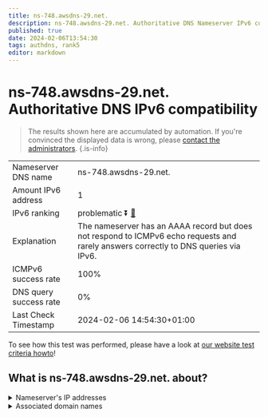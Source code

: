 ```yaml
---
title: ns-748.awsdns-29.net.
description: ns-748.awsdns-29.net. Authoritative DNS Nameserver IPv6 compatibility
published: true
date: 2024-02-06T13:54:30
tags: authdns, rank5
editor: markdown
---
```


# ns-748.awsdns-29.net. Authoritative DNS IPv6 compatibility

> The results shown here are accumulated by automation. If you're convinced the displayed data is wrong, please [contact the administrators](/howto/chat). 
{.is-info}




|   |   |
| - | - |
| Nameserver DNS name | ns-748.awsdns-29.net.
| Amount IPv6 address | 1
| IPv6 ranking | problematic :arrow_double_down: [🔗](/howto/ranking) |
| Explanation | The nameserver has an AAAA record but does not respond to ICMPv6 echo requests and rarely answers correctly to DNS queries via IPv6. |
| ICMPv6 success rate | 100%|
| DNS query success rate | 0% |
| Last Check Timestamp | 2024-02-06 14:54:30+01:00 |

To see how this test was performed, please have a look at [our website test criteria howto](/howto/testcriteria/authdns)!


## What is ns-748.awsdns-29.net. about?




<details>
<summary>Nameserver's IP addresses</summary>

2600:9000:5302:ec00::1

</details>



<details>
<summary>Associated domain names</summary>

www.commbank.com.au

</details>
